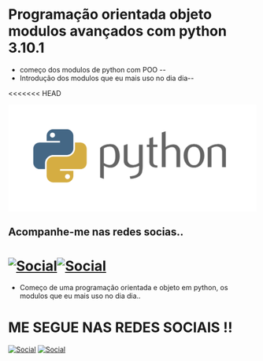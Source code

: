 # Programação orientada objeto modulos avançados com python 3.10.1 

* começo dos modulos de python com POO --
* Introdução dos modulos que eu mais uso no dia dia--

<<<<<<< HEAD

<img  align="center" alt="logica" src="python.png"> 


## Acompanhe-me nas redes socias..

[![Social](https://img.shields.io/badge/LinkedIn-0077B5?style=for-the-badge&logo=linkedin&logoColor=white)](https://www.linkedin.com/in/hedriss10/)[![Social](https://img.shields.io/badge/Instagram-E4405F?style=for-the-badge&logo=instagram&logoColor=white)](https://www.instagram.com/hedriss10/)
=======
* Começo de uma programação orientada e objeto em python, os modulos que eu mais uso no dia dia..




# ME SEGUE NAS REDES SOCIAIS !!

[![Social](https://img.shields.io/badge/LinkedIn-0077B5?style=for-the-badge&logo=linkedin&logoColor=white)](https://www.linkedin.com/in/hedriss10/)
[![Social](https://img.shields.io/badge/Instagram-E4405F?style=for-the-badge&logo=instagram&logoColor=white)](https://www.instagram.com/hedriss10/)
